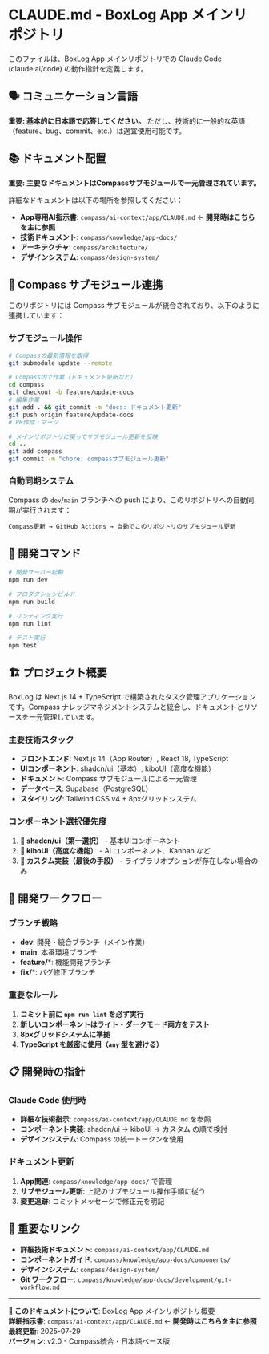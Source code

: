 # CLAUDE.md - BoxLog App メインリポジトリ

このファイルは、BoxLog App メインリポジトリでの Claude Code (claude.ai/code) の動作指針を定義します。

## 🗣️ コミュニケーション言語

**重要: 基本的に日本語で応答してください。** ただし、技術的に一般的な英語（feature、bug、commit、etc.）は適宜使用可能です。

## 📚 ドキュメント配置

**重要: 主要なドキュメントはCompassサブモジュールで一元管理されています。**

詳細なドキュメントは以下の場所を参照してください：
- **App専用AI指示書**: `compass/ai-context/app/CLAUDE.md` ← **開発時はこちらを主に参照**
- **技術ドキュメント**: `compass/knowledge/app-docs/`
- **アーキテクチャ**: `compass/architecture/`
- **デザインシステム**: `compass/design-system/`

## 🔄 Compass サブモジュール連携

このリポジトリには Compass サブモジュールが統合されており、以下のように連携しています：

### サブモジュール操作
```bash
# Compassの最新情報を取得
git submodule update --remote

# Compass内で作業（ドキュメント更新など）
cd compass
git checkout -b feature/update-docs
# 編集作業
git add . && git commit -m "docs: ドキュメント更新"
git push origin feature/update-docs
# PR作成・マージ

# メインリポジトリに戻ってサブモジュール更新を反映
cd ..
git add compass
git commit -m "chore: compassサブモジュール更新"
```

### 自動同期システム
Compass の `dev`/`main` ブランチへの push により、このリポジトリへの自動同期が実行されます：
```
Compass更新 → GitHub Actions → 自動でこのリポジトリのサブモジュール更新
```

## 🚀 開発コマンド

```bash
# 開発サーバー起動
npm run dev

# プロダクションビルド
npm run build

# リンティング実行
npm run lint

# テスト実行
npm test
```

## 🏗️ プロジェクト概要

BoxLog は Next.js 14 + TypeScript で構築されたタスク管理アプリケーションです。Compass ナレッジマネジメントシステムと統合し、ドキュメントとリソースを一元管理しています。

### 主要技術スタック

- **フロントエンド**: Next.js 14（App Router）, React 18, TypeScript
- **UIコンポーネント**: shadcn/ui（基本）, kiboUI（高度な機能）
- **ドキュメント**: Compass サブモジュールによる一元管理
- **データベース**: Supabase（PostgreSQL）
- **スタイリング**: Tailwind CSS v4 + 8pxグリッドシステム

### コンポーネント選択優先度

1. **🥇 shadcn/ui（第一選択）** - 基本UIコンポーネント
2. **🥈 kiboUI（高度な機能）** - AI コンポーネント、Kanban など
3. **🥉 カスタム実装（最後の手段）** - ライブラリオプションが存在しない場合のみ

## 🎯 開発ワークフロー

### ブランチ戦略
- **dev**: 開発・統合ブランチ（メイン作業）
- **main**: 本番環境ブランチ
- **feature/***: 機能開発ブランチ
- **fix/***: バグ修正ブランチ

### 重要なルール
1. **コミット前に `npm run lint` を必ず実行**
2. **新しいコンポーネントはライト・ダークモード両方をテスト**
3. **8pxグリッドシステムに準拠**
4. **TypeScript を厳密に使用（`any` 型を避ける）**

## 📋 開発時の指針

### Claude Code 使用時
- **詳細な技術指示**: `compass/ai-context/app/CLAUDE.md` を参照
- **コンポーネント実装**: shadcn/ui → kiboUI → カスタム の順で検討
- **デザインシステム**: Compass の統一トークンを使用

### ドキュメント更新
1. **App関連**: `compass/knowledge/app-docs/` で管理
2. **サブモジュール更新**: 上記のサブモジュール操作手順に従う
3. **変更追跡**: コミットメッセージで修正元を明記

## 🔗 重要なリンク

- **詳細技術ドキュメント**: `compass/ai-context/app/CLAUDE.md`
- **コンポーネントガイド**: `compass/knowledge/app-docs/components/`
- **デザインシステム**: `compass/design-system/`
- **Git ワークフロー**: `compass/knowledge/app-docs/development/git-workflow.md`

---

**📖 このドキュメントについて**: BoxLog App メインリポジトリ概要  
**詳細指示書**: `compass/ai-context/app/CLAUDE.md` ← **開発時はこちらを主に参照**  
**最終更新**: 2025-07-29  
**バージョン**: v2.0 - Compass統合・日本語ベース版